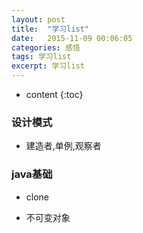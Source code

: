 ```yaml
---
layout: post
title:  "学习list"
date:   2015-11-09 00:06:05
categories: 感悟
tags: 学习list
excerpt: 学习list
---
```


* content
{:toc}


### 设计模式

- 建造者,单例,观察者

### java基础

- clone

- 不可变对象
